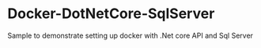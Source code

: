 # Docker-DotNetCore-SqlServer
Sample to demonstrate setting up docker with .Net core API and Sql Server
